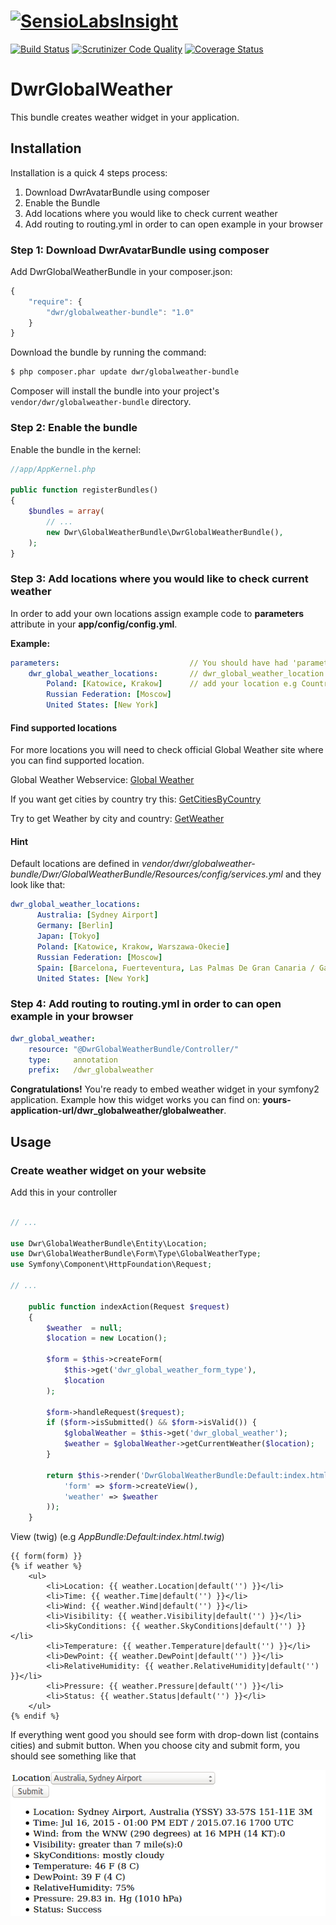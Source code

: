 [![SensioLabsInsight](https://insight.sensiolabs.com/projects/a32fc8c5-0bc8-4daa-8b8d-eb2696de949c/big.png)](https://insight.sensiolabs.com/projects/a32fc8c5-0bc8-4daa-8b8d-eb2696de949c)
======================
[![Build Status](https://travis-ci.org/dariuszwrzesien/DwrGlobalWeatherBundle.svg?branch=master)](https://travis-ci.org/dariuszwrzesien/DwrGlobalWeatherBundle)
[![Scrutinizer Code Quality](https://scrutinizer-ci.com/g/dariuszwrzesien/DwrGlobalWeatherBundle/badges/quality-score.png?b=master)](https://scrutinizer-ci.com/g/dariuszwrzesien/DwrGlobalWeatherBundle/?branch=master)
[![Coverage Status](https://coveralls.io/repos/dariuszwrzesien/DwrGlobalWeatherBundle/badge.svg?branch=master&service=github)](https://coveralls.io/github/dariuszwrzesien/DwrGlobalWeatherBundle?branch=master)

# **DwrGlobalWeather**

This bundle creates weather widget in your application.

## **Installation**

Installation is a quick 4 steps process:

1. Download DwrAvatarBundle using composer
2. Enable the Bundle
3. Add locations where you would like to check current weather
4. Add routing to routing.yml in order to can open example in your browser

### Step 1: Download DwrAvatarBundle using composer

Add DwrGlobalWeatherBundle in your composer.json:

``` js
{
    "require": {
        "dwr/globalweather-bundle": "1.0"
    }
}
```

Download the bundle by running the command:

``` bash
$ php composer.phar update dwr/globalweather-bundle
```

Composer will install the bundle into your project's `vendor/dwr/globalweather-bundle` directory.

### Step 2: Enable the bundle

Enable the bundle in the kernel:

``` php
//app/AppKernel.php

public function registerBundles()
{
    $bundles = array(
        // ...
        new Dwr\GlobalWeatherBundle\DwrGlobalWeatherBundle(),
    );
}
```

### Step 3: Add locations where you would like to check current weather

In order to add your own locations assign example code to **parameters** attribute in your **app/config/config.yml**.

**Example:**
``` yml
parameters:                             // You should have had 'parameters' attribute in your app/config/config.yml if not, feel free to add it.
    dwr_global_weather_locations:       // dwr_global_weather_location overwrite default location defined in bundle
        Poland: [Katowice, Krakow]      // add your location e.g Country: [City1, City2]
        Russian Federation: [Moscow]
        United States: [New York]
```
#### Find supported locations

For more locations you will need to check official Global Weather site where you can find supported location.

Global Weather Webservice: [Global Weather](http://www.webservicex.net/ws/WSDetails.aspx?CATID=12&WSID=56)

If you want get cities by country try this: [GetCitiesByCountry](http://www.webservicex.net/globalweather.asmx?op=GetCitiesByCountry)

Try to get Weather by city and country: [GetWeather](http://www.webservicex.net/globalweather.asmx?op=GetWeather)  

#### Hint

Default locations are defined in *vendor/dwr/globalweather-bundle/Dwr/GlobalWeatherBundle/Resources/config/services.yml*
and they look like that:

``` yml
dwr_global_weather_locations:
      Australia: [Sydney Airport]
      Germany: [Berlin]
      Japan: [Tokyo]
      Poland: [Katowice, Krakow, Warszawa-Okecie]
      Russian Federation: [Moscow]
      Spain: [Barcelona, Fuerteventura, Las Palmas De Gran Canaria / Gando]
      United States: [New York]
```

### Step 4: Add routing to routing.yml in order to can open example in your browser

``` yml
dwr_global_weather:
    resource: "@DwrGlobalWeatherBundle/Controller/"
    type:     annotation
    prefix:   /dwr_globalweather
```

**Congratulations!** You're ready to embed weather widget in your symfony2 application.
Example how this widget works you can find on: **yours-application-url/dwr_globalweather/globalweather**.

## **Usage**

### **Create weather widget on your website**

Add this in your controller

``` php

// ...

use Dwr\GlobalWeatherBundle\Entity\Location;
use Dwr\GlobalWeatherBundle\Form\Type\GlobalWeatherType;
use Symfony\Component\HttpFoundation\Request;

// ...

    public function indexAction(Request $request)
    {
        $weather  = null;
        $location = new Location();

        $form = $this->createForm(
            $this->get('dwr_global_weather_form_type'),
            $location
        );

        $form->handleRequest($request);
        if ($form->isSubmitted() && $form->isValid()) {
            $globalWeather = $this->get('dwr_global_weather');
            $weather = $globalWeather->getCurrentWeather($location);
        }

        return $this->render('DwrGlobalWeatherBundle:Default:index.html.twig', array(
            'form' => $form->createView(),
            'weather' => $weather
        ));
    }

```

View (twig) (e.g *AppBundle:Default:index.html.twig*)


``` jinja
{{ form(form) }}
{% if weather %}
    <ul>
        <li>Location: {{ weather.Location|default('') }}</li>
        <li>Time: {{ weather.Time|default('') }}</li>
        <li>Wind: {{ weather.Wind|default('') }}</li>
        <li>Visibility: {{ weather.Visibility|default('') }}</li>
        <li>SkyConditions: {{ weather.SkyConditions|default('') }}</li>
        <li>Temperature: {{ weather.Temperature|default('') }}</li>
        <li>DewPoint: {{ weather.DewPoint|default('') }}</li>
        <li>RelativeHumidity: {{ weather.RelativeHumidity|default('') }}</li>
        <li>Pressure: {{ weather.Pressure|default('') }}</li>
        <li>Status: {{ weather.Status|default('') }}</li>
    </ul>
{% endif %}
```

If everything went good you should see form with drop-down list (contains cities) and submit button.
When you choose city and submit form, you should see something like that

![Widget example #1](Resources/doc/dwr_global_weather_result.jpg)
